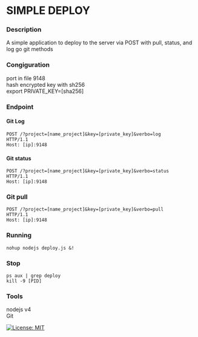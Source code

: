 # SIMPLE DEPLOY

### Description

A simple application to deploy to the server via POST with pull, status, and log go git methods

### Congiguration

port in file 9148  
hash encrypted key with sh256  
export PRIVATE_KEY=[sha256]  


### Endpoint

#### Git Log
```
POST /?project=[name_project]&key=[private_key]&verbo=log  
HTTP/1.1  
Host: [ip]:9148  
```
#### Git status
```
POST /?project=[name_project]&key=[private_key]&verbo=status   
HTTP/1.1  
Host: [ip]:9148  
```

### Git pull
```
POST /?project=[name_project]&key=[private_key]&verbo=pull   
HTTP/1.1  
Host: [ip]:9148  
```

### Running
```
nohup nodejs deploy.js &!
```

### Stop
```
ps aux | grep deploy
kill -9 [PID]
```

### Tools
nodejs v4  
Git  

[![License: MIT](https://img.shields.io/badge/License-MIT-yellow.svg)](https://opensource.org/licenses/MIT)
